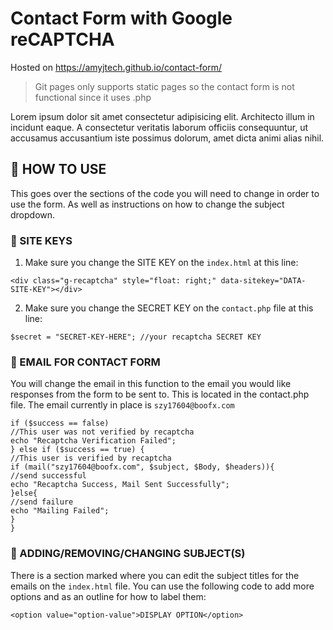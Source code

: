 # Contact Form with Google reCAPTCHA

Hosted on https://amyjtech.github.io/contact-form/

> Git pages only supports static pages so the contact form is not functional since it uses .php

Lorem ipsum dolor sit amet consectetur adipisicing elit. Architecto illum in incidunt eaque. A consectetur veritatis laborum officiis consequuntur, ut accusamus accusantium iste possimus dolorum, amet dicta animi alias nihil.

## 📝 HOW TO USE

This goes over the sections of the code you will need to change in order to use the form. As well as instructions on how to change the subject dropdown.

### 🔑 SITE KEYS

1.  Make sure you change the SITE KEY on the `index.html` at this line:

`<div class="g-recaptcha" style="float: right;" data-sitekey="DATA-SITE-KEY"></div>`

2.  Make sure you change the SECRET KEY on the `contact.php` file at this line:

`$secret = "SECRET-KEY-HERE"; //your recaptcha SECRET KEY`

### 📧 EMAIL FOR CONTACT FORM

You will change the email in this function to the email you would like responses from the form to be sent to. This is located in the contact.php file. The email currently in place is `szy17604@boofx.com`

    if ($success == false)
    //This user was not verified by recaptcha
    echo "Recaptcha Verification Failed";
    } else if ($success == true) {
    //This user is verified by recaptcha
    if (mail("szy17604@boofx.com", $subject, $Body, $headers)){
    //send successful
    echo "Recaptcha Success, Mail Sent Successfully";
    }else{
    //send failure
    echo "Mailing Failed";
    }
    }

### 🔁 ADDING/REMOVING/CHANGING SUBJECT(S)

There is a section marked where you can edit the subject titles for the emails on the `index.html` file. You can use the following code to add more options and as an outline for how to label them:

`<option value="option-value">DISPLAY OPTION</option>`
